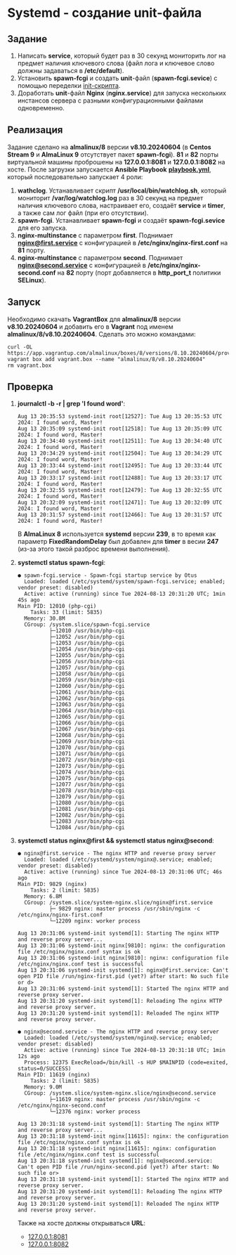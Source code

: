 # Systemd - создание unit-файла

## Задание

1. Написать **service**, который будет раз в 30 секунд мониторить лог на предмет наличия ключевого слова (файл лога и ключевое слово должны задаваться в **/etc/default**).
2. Установить **spawn-fcgi** и создать **unit**-файл (**spawn-fcgi.sevice**) с помощью переделки [init-скрипта](https://gist.github.com/cea2k/1318020).
3. Доработать **unit**-файл **Nginx** (**nginx.service**) для запуска нескольких инстансов сервера с разными конфигурационными файлами одновременно.

## Реализация

Задание сделано на **almalinux/8** версии **v8.10.20240604** (в **Centos Stream 9** и **AlmaLinux 9** отсутствует пакет **spawn-fcgi**). **81** и **82** порты виртуальной машины проброшены на **127.0.0.1:8081** и **127.0.0.1:8082** на хосте. После загрузки запускается **Ansible Playbook** **[playbook.yml](https://github.com/abegorov/linux12/blob/main/playbook.yml)**, который последовательно запускает 4 роли:

1. **wathclog**. Устанавливает скрипт **/usr/local/bin/watchlog.sh**, который мониторит **/var/log/watchlog.log** раз в 30 секунд на предмет наличия ключевого слова, настраивает его, создаёт **service** и **timer**, а также сам лог файл (при его отсутствии).
2. **spawn-fcgi**. Устанавливает **spawn-fcgi** и создаёт **spawn-fcgi.sevice** для его запуска.
3. **nginx-multinstance** с параметром **first**. Поднимает **nginx@first.service** с конфигурацией в **/etc/nginx/nginx-first.conf** на **81** порту.
4. **nginx-multinstance** с параметром **second**. Поднимает **nginx@second.service** с конфигурацией в **/etc/nginx/nginx-second.conf** на **82** порту (порт добавляется в **http_port_t** политики **SELinux**).

## Запуск

Необходимо скачать **VagrantBox** для **almalinux/8** версии **v8.10.20240604** и добавить его в **Vagrant** под именем **almalinux/8/v8.10.20240604**. Сделать это можно командами:

```shell
curl -OL https://app.vagrantup.com/almalinux/boxes/8/versions/8.10.20240604/providers/virtualbox/amd64/vagrant.box
vagrant box add vagrant.box --name "almalinux/8/v8.10.20240604"
rm vagrant.box
```

## Проверка

1. **journalctl -b -r | grep 'I found word'**:

    ```text
    Aug 13 20:35:53 systemd-init root[12527]: Tue Aug 13 20:35:53 UTC 2024: I found word, Master!
    Aug 13 20:35:09 systemd-init root[12518]: Tue Aug 13 20:35:09 UTC 2024: I found word, Master!
    Aug 13 20:34:40 systemd-init root[12511]: Tue Aug 13 20:34:40 UTC 2024: I found word, Master!
    Aug 13 20:34:29 systemd-init root[12504]: Tue Aug 13 20:34:29 UTC 2024: I found word, Master!
    Aug 13 20:33:44 systemd-init root[12495]: Tue Aug 13 20:33:44 UTC 2024: I found word, Master!
    Aug 13 20:33:17 systemd-init root[12488]: Tue Aug 13 20:33:17 UTC 2024: I found word, Master!
    Aug 13 20:32:55 systemd-init root[12479]: Tue Aug 13 20:32:55 UTC 2024: I found word, Master!
    Aug 13 20:32:09 systemd-init root[12471]: Tue Aug 13 20:32:09 UTC 2024: I found word, Master!
    Aug 13 20:31:57 systemd-init root[12466]: Tue Aug 13 20:31:57 UTC 2024: I found word, Master!
    ```

    В **AlmaLinux 8** используется **systemd** версии **239**, в то время как параметр **FixedRandomDelay** был добавлен для **timer** в весии **247** (из-за этого такой разброс времени выполнения).

2. **systemctl status spawn-fcgi**:

    ```text
    ● spawn-fcgi.service - Spawn-fcgi startup service by Otus
      Loaded: loaded (/etc/systemd/system/spawn-fcgi.service; enabled; vendor preset: disabled)
      Active: active (running) since Tue 2024-08-13 20:31:20 UTC; 1min 45s ago
    Main PID: 12010 (php-cgi)
        Tasks: 33 (limit: 5835)
      Memory: 30.8M
      CGroup: /system.slice/spawn-fcgi.service
              ├─12010 /usr/bin/php-cgi
              ├─12052 /usr/bin/php-cgi
              ├─12053 /usr/bin/php-cgi
              ├─12054 /usr/bin/php-cgi
              ├─12055 /usr/bin/php-cgi
              ├─12056 /usr/bin/php-cgi
              ├─12057 /usr/bin/php-cgi
              ├─12058 /usr/bin/php-cgi
              ├─12059 /usr/bin/php-cgi
              ├─12060 /usr/bin/php-cgi
              ├─12061 /usr/bin/php-cgi
              ├─12062 /usr/bin/php-cgi
              ├─12063 /usr/bin/php-cgi
              ├─12064 /usr/bin/php-cgi
              ├─12065 /usr/bin/php-cgi
              ├─12066 /usr/bin/php-cgi
              ├─12067 /usr/bin/php-cgi
              ├─12068 /usr/bin/php-cgi
              ├─12069 /usr/bin/php-cgi
              ├─12070 /usr/bin/php-cgi
              ├─12071 /usr/bin/php-cgi
              ├─12072 /usr/bin/php-cgi
              ├─12073 /usr/bin/php-cgi
              ├─12074 /usr/bin/php-cgi
              ├─12075 /usr/bin/php-cgi
              ├─12077 /usr/bin/php-cgi
              ├─12078 /usr/bin/php-cgi
              ├─12079 /usr/bin/php-cgi
              ├─12080 /usr/bin/php-cgi
              ├─12081 /usr/bin/php-cgi
              ├─12082 /usr/bin/php-cgi
              ├─12083 /usr/bin/php-cgi
              └─12084 /usr/bin/php-cgi
    ```

3. **systemctl status nginx@first && systemctl status nginx@second**:

    ```text
    ● nginx@first.service - The nginx HTTP and reverse proxy server
      Loaded: loaded (/etc/systemd/system/nginx@.service; enabled; vendor preset: disabled)
      Active: active (running) since Tue 2024-08-13 20:31:06 UTC; 46s ago
    Main PID: 9829 (nginx)
        Tasks: 2 (limit: 5835)
      Memory: 6.8M
      CGroup: /system.slice/system-nginx.slice/nginx@first.service
              ├─ 9829 nginx: master process /usr/sbin/nginx -c /etc/nginx/nginx-first.conf
              └─12209 nginx: worker process

    Aug 13 20:31:06 systemd-init systemd[1]: Starting The nginx HTTP and reverse proxy server...
    Aug 13 20:31:06 systemd-init nginx[9810]: nginx: the configuration file /etc/nginx/nginx.conf syntax is ok
    Aug 13 20:31:06 systemd-init nginx[9810]: nginx: configuration file /etc/nginx/nginx.conf test is successful
    Aug 13 20:31:06 systemd-init systemd[1]: nginx@first.service: Can't open PID file /run/nginx-first.pid (yet?) after start: No such file or d>
    Aug 13 20:31:06 systemd-init systemd[1]: Started The nginx HTTP and reverse proxy server.
    Aug 13 20:31:20 systemd-init systemd[1]: Reloading The nginx HTTP and reverse proxy server.
    Aug 13 20:31:20 systemd-init systemd[1]: Reloaded The nginx HTTP and reverse proxy server.

    ● nginx@second.service - The nginx HTTP and reverse proxy server
      Loaded: loaded (/etc/systemd/system/nginx@.service; enabled; vendor preset: disabled)
      Active: active (running) since Tue 2024-08-13 20:31:18 UTC; 1min 12s ago
      Process: 12375 ExecReload=/bin/kill -s HUP $MAINPID (code=exited, status=0/SUCCESS)
    Main PID: 11619 (nginx)
        Tasks: 2 (limit: 5835)
      Memory: 9.0M
      CGroup: /system.slice/system-nginx.slice/nginx@second.service
              ├─11619 nginx: master process /usr/sbin/nginx -c /etc/nginx/nginx-second.conf
              └─12376 nginx: worker process

    Aug 13 20:31:18 systemd-init systemd[1]: Starting The nginx HTTP and reverse proxy server...
    Aug 13 20:31:18 systemd-init nginx[11615]: nginx: the configuration file /etc/nginx/nginx.conf syntax is ok
    Aug 13 20:31:18 systemd-init nginx[11615]: nginx: configuration file /etc/nginx/nginx.conf test is successful
    Aug 13 20:31:18 systemd-init systemd[1]: nginx@second.service: Can't open PID file /run/nginx-second.pid (yet?) after start: No such file or>
    Aug 13 20:31:18 systemd-init systemd[1]: Started The nginx HTTP and reverse proxy server.
    Aug 13 20:31:20 systemd-init systemd[1]: Reloading The nginx HTTP and reverse proxy server.
    Aug 13 20:31:20 systemd-init systemd[1]: Reloaded The nginx HTTP and reverse proxy server.
    ```

    Также на хосте должны открываться **URL**:

    - [127.0.0.1:8081](http://127.0.0.1:8081)
    - [127.0.0.1:8082](http://127.0.0.1:8082)
